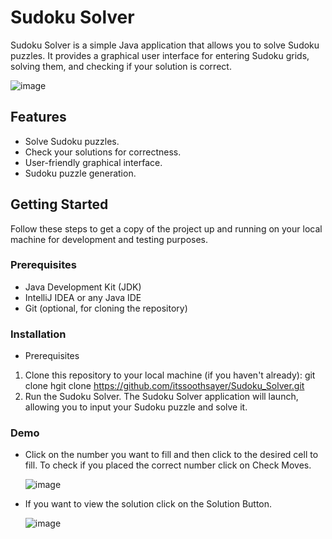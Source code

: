 # Sudoku Solver

Sudoku Solver is a simple Java application that allows you to solve Sudoku puzzles. It provides a graphical user interface for entering Sudoku grids, solving them, and checking if your solution is correct.

![image](https://github.com/itssoothsayer/Sudoku_Solver/assets/109408706/6f659746-efb0-4ca3-b74f-feaa298d63c1)

## Features

- Solve Sudoku puzzles.
- Check your solutions for correctness.
- User-friendly graphical interface.
- Sudoku puzzle generation.

## Getting Started

Follow these steps to get a copy of the project up and running on your local machine for development and testing purposes.

### Prerequisites

- Java Development Kit (JDK)
- IntelliJ IDEA or any Java IDE
- Git (optional, for cloning the repository)

### Installation

- Prerequisites 
1. Clone this repository to your local machine (if you haven't already):
   git clone hgit clone https://github.com/itssoothsayer/Sudoku_Solver.git
2. Run the Sudoku Solver. The Sudoku Solver application will launch, allowing you to input your Sudoku puzzle and solve it.

### Demo
- Click on the number you want to fill and then click to the desired cell to fill. To check if you placed the correct number click on Check Moves.
  
  ![image](https://github.com/itssoothsayer/Sudoku_Solver/assets/109408706/f984a385-9c10-4c4d-acdf-e64e57896461)

- If you want to view the solution click on the Solution Button.
  
  ![image](https://github.com/itssoothsayer/Sudoku_Solver/assets/109408706/e660a438-2e7e-4878-be7f-065098e2db40)

